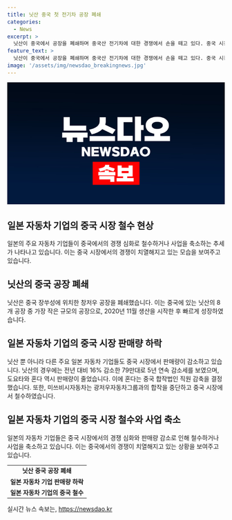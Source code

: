 ```yaml
---
title: 닛산 중국 첫 전기차 공장 폐쇄
categories:
  - News
excerpt: >
  닛산이 중국에서 공장을 폐쇄하며 중국산 전기차에 대한 경쟁에서 손을 떼고 있다. 중국 시장에서 판매가 부진한 일본 자동차 기업들은 중국 시장에서 철수하거나 사업을 축소하고 있으며, 닛산은 지난해 중국 판매량이 5년 연속으로 감소세를 보였다. 이에 따라 혼다와 도요타도 지난달 중국 합작법인 직원 감축이나 판매량 감소로 인한 조치를 취했다. 일본 자동차 기업들이 중국 시장에서 어려움을 겪고 있는 가운데 닛산은 중국에서의 경쟁 심화와 전기차 시장 성장으로 중국 시장에서의 경쟁력을 잃고 있다.
feature_text: >
  닛산이 중국에서 공장을 폐쇄하며 중국산 전기차에 대한 경쟁에서 손을 떼고 있다. 중국 시장에서 판매가 부진한 일본 자동차 기업들은 중국 시장에서 철수하거나 사업을 축소하고 있으며, 닛산은 지난해 중국 판매량이 5년 연속으로 감소세를 보였다. 이에 따라 혼다와 도요타도 지난달 중국 합작법인 직원 감축이나 판매량 감소로 인한 조치를 취했다. 일본 자동차 기업들이 중국 시장에서 어려움을 겪고 있는 가운데 닛산은 중국에서의 경쟁 심화와 전기차 시장 성장으로 중국 시장에서의 경쟁력을 잃고 있다.
image: '/assets/img/newsdao_breakingnews.jpg'
---
```


<p><img src="/assets/img/newsdao_breakingnews.jpg" alt="pcversion 속보" /></p>

<h2 data-ke-size="size26">일본 자동차 기업의 중국 시장 철수 현상</h2>

<p data-ke-size="size16">일본의 주요 자동차 기업들이 중국에서의 경쟁 심화로 철수하거나 사업을 축소하는 추세가 나타나고 있습니다. 이는 중국 시장에서의 경쟁이 치열해지고 있는 모습을 보여주고 있습니다.</p>

<h2 data-ke-size="size22">닛산의 중국 공장 폐쇄</h2>

<p data-ke-size="size16">닛산은 중국 장쑤성에 위치한 창저우 공장을 폐쇄했습니다. 이는 중국에 있는 닛산의 8개 공장 중 가장 작은 규모의 공장으로, 2020년 11월 생산을 시작한 후 빠르게 성장하였습니다.</p>

<h2 data-ke-size="size22">일본 자동차 기업의 중국 시장 판매량 하락</h2>

<p data-ke-size="size16">닛산 뿐 아니라 다른 주요 일본 자동차 기업들도 중국 시장에서 판매량이 감소하고 있습니다. 닛산의 경우에는 전년 대비 16% 감소한 79만대로 5년 연속 감소세를 보였으며, 도요타와 혼다 역시 판매량이 줄었습니다. 이에 혼다는 중국 합작법인 직원 감축을 결정했습니다. 또한, 미쓰비시자동차는 광저우자동차그룹과의 합작을 중단하고 중국 시장에서 철수하였습니다.</p>

<h2 data-ke-size="size22">일본 자동차 기업의 중국 시장 철수와 사업 축소</h2>

<p data-ke-size="size16">일본의 자동차 기업들은 중국 시장에서의 경쟁 심화와 판매량 감소로 인해 철수하거나 사업을 축소하고 있습니다. 이는 중국에서의 경쟁이 치열해지고 있는 상황을 보여주고 있습니다.</p>

<table>
  <tr>
    <td style="text-align: center; height: 17px;"><b>닛산 중국 공장 폐쇄</b></td>
  </tr>
  <tr>
    <td style="text-align: center; height: 17px;"><b>일본 자동차 기업 판매량 하락</b></td>
  </tr>
  <tr>
    <td style="text-align: center; height: 17px;"><b>일본 자동차 기업의 중국 철수</b></td>
  </tr>
</table>
실시간 뉴스 속보는, <a href="https://newsdao.kr" rel="dofollow">https://newsdao.kr</a>


